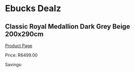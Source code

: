 
# Ebucks Dealz
## Classic Royal Medallion Dark Grey Beige 200x290cm
[Product Page](https://www.ebucks.com/web/shop/productSelected.do?prodId=1210562900&catId=1209942441)

Price: R6499.00

Savings: 


	